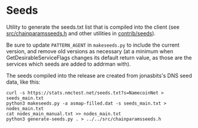 # Seeds

Utility to generate the seeds.txt list that is compiled into the client
(see [src/chainparamsseeds.h](/src/chainparamsseeds.h) and other utilities in [contrib/seeds](/contrib/seeds)).

Be sure to update `PATTERN_AGENT` in `makeseeds.py` to include the current version,
and remove old versions as necessary (at a minimum when GetDesirableServiceFlags
changes its default return value, as those are the services which seeds are added
to addrman with).

The seeds compiled into the release are created from jonasbits's DNS seed data, like this:

    curl -s https://stats.nmctest.net/seeds.txt?s=NamecoinNet > seeds_main.txt
    python3 makeseeds.py -a asmap-filled.dat -s seeds_main.txt > nodes_main.txt
    cat nodes_main_manual.txt >> nodes_main.txt
    python3 generate-seeds.py . > ../../src/chainparamsseeds.h
